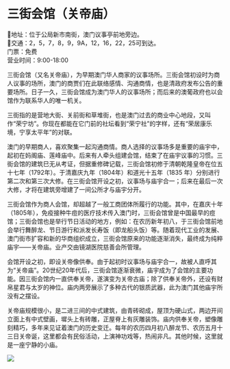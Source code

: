 # 三街会馆（关帝庙）  
📍地址：位于公局新市南街，澳门议事亭前地旁边。  
🚌交通：2，5，7，8，9，9A，12，16，22，25可到达。  
门票：免费  
营业时间：9:00-18:00  

三街会馆（又名关帝庙），为早期澳门华人商家的议事场所。三街会馆初设时为商人议事的场所，澳门的商贾们在此联络感情、沟通商情，也是清政府发布公告的重要场所。日子一久，三街会馆成为澳门华人的议事场所；而后来的澳葡政府也以会馆作为联系华人的唯一机关。  

三街指的是营地大街、关前街和草堆街，也是澳门过去的商业中心地段，又叫作“荣宁坊”。你现在都能在它门前的社坛看到“荣宁社”的字样，还有“荣居康乐境，宁享太平年”的对联。  

澳门的早期商人，喜欢聚集一起沟通商情。商人选择的议事场多是重要的庙宇中，起初在妈阁庙、莲峰庙中。后来有人牵头组建会馆，结束了在庙宇议事的习惯。三街会馆的建筑巳无从考证，但据重修碑记载，三街会馆初修于清朝乾隆皇帝在位五十七年（1792年）。于清嘉庆九年（1804年）和道光十五年（1835 年）分别进行第二次和第三次大修。在三街会馆开设之初，议事场与庙宇合一；后来在最后一次大修，才将在建筑旁增建了一间公所才与庙宇分开。  

三街会馆作为商人会馆，却超越了一般工商团体所履行的功能。其中，在嘉庆十年（1805年），免疫接种牛痘的医疗技术传入澳门时，三街会馆曾是中国最早的痘馆；三街会馆也是举行节日活动的地方，例如：在农历新年初八，于三街会馆前地会举行舞醉龙、节日游行和派发长寿饭（即龙船头饭）等。随着现代工业的发展、澳门街市扩容和新的华商组织成立，三街会馆原来的功能逐渐消失，最终成为纯粹庙宇——关帝庙。业产交由镜湖医院慈善会所管理。  

会馆开设之初，即设关帝像供奉。由于起初时议事场与庙宇合一，故被人直呼其为“关帝庙”。20世纪20年代后，三街会馆逐渐衰微，庙宇成为了会馆的主要功能。因三街会馆内一直供奉关帝，遂演变为关帝古庙；除了供奉关帝外，还设有财帛星君与太岁的神位。庙内两旁展示了多种古代的银质武器，此为澳门其他庙宇所没有之摆设。  

关帝庙规模很小，是二进三间的中式建筑，由青砖砌成，屋顶为硬山式，两边开间立面上有中式壁画，墀头上有砖雕，正屋脊上有灰雕装饰。庙内供奉关帝，塑像雕刻精巧，多年来见证着澳门的历史变迁。每年的农历四月初八醉龙节、农历五月十三日关帝诞，这里都会有民俗活动，上演神功戏等，热闹非凡。其他时候，这里就是一座宁静的小庙。  

![](https://raw.gitmirror.com/szqq0512/Pic/main/img/202201212151708.png)  
